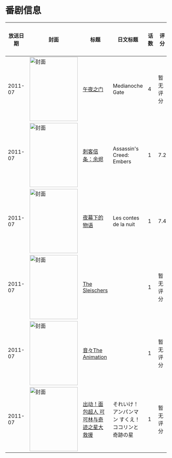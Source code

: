 # 番剧信息

|放送日期|封面|标题|日文标题|话数|评分|评分人数|
|---|---|---|---|---|---|---|
|2011-07|<img src="//lain.bgm.tv/pic/cover/c/9c/e6/68959_5VRvA.jpg" alt="封面" style="width:150px;height:200px;object-fit:cover;">|[午夜之门](https://bangumi.tv/subject/68959)|Medianoche Gate|4|暂无评分|少于10人评分|
|2011-07|<img src="//lain.bgm.tv/pic/cover/c/86/6c/96668_cr11I.jpg" alt="封面" style="width:150px;height:200px;object-fit:cover;">|[刺客信条：余烬](https://bangumi.tv/subject/96668)|Assassin's Creed: Embers|1|7.2|149人评分|
|2011-07|<img src="//lain.bgm.tv/pic/cover/c/89/5b/49364_n8hN1.jpg" alt="封面" style="width:150px;height:200px;object-fit:cover;">|[夜幕下的物语](https://bangumi.tv/subject/49364)|Les contes de la nuit|1|7.4|38人评分|
|2011-07|<img src="//lain.bgm.tv/pic/cover/c/64/76/397704_A4nyH.jpg" alt="封面" style="width:150px;height:200px;object-fit:cover;">|[The Sleischers](https://bangumi.tv/subject/397704)||1|暂无评分|少于10人评分|
|2011-07|<img src="//lain.bgm.tv/pic/cover/c/28/ca/113003_6FFU8.jpg" alt="封面" style="width:150px;height:200px;object-fit:cover;">|[音々The Animation](https://bangumi.tv/subject/113003)||1|暂无评分|少于10人评分|
|2011-07|<img src="//lain.bgm.tv/pic/cover/c/16/4f/14222_IEloo.jpg" alt="封面" style="width:150px;height:200px;object-fit:cover;">|[出动！面包超人 可可林与奇迹之星大救援](https://bangumi.tv/subject/14222)|それいけ！アンパンマン すくえ！ココリンと奇跡の星|1|暂无评分|少于10人评分|
